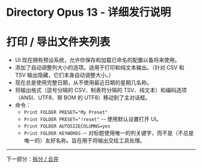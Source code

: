 # Directory Opus 13 - 详细发行说明

# 打印 / 导出文件夹列表

- UI 现在拥有预设系统，允许你保存和加载已命名的配置以备将来使用。
- 添加了自动调整列大小的选项。适用于打印和纯文本输出。（针对 CSV 和 TSV 输出隐藏，它们本身自动调整大小。）
- 现在总是使用完整日期，从不使用最近日期的星期几名称。
- 将输出格式（逗号分隔的 CSV、制表符分隔的 TSV、纯文本）和编码选项（ANSI、UTF8、带 BOM 的 UTF8）移动到了主对话框。
- 命令：
  - `Print FOLDER PRESET="My Preset"`
  - `Print FOLDER PRESET="!reset"` -- 使用默认设置打开 UI。
  - `Print FOLDER AUTOSIZECOLUMNS=yes`
  - `Print FOLDER KEYWORDS` -- 对标题使用唯一的列关键字，而不是（不总是唯一的）友好名称。旨在用于将输出交给工具处理。

------------------------------------------------------------------------

下一部分：[拆分 / 合并](/Manual/release_history/opus13_detailed/split_join.zh.md)